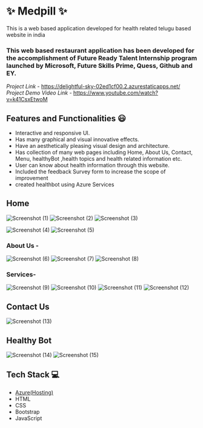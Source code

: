 # ✨ Medpill  ✨

This is a web based application developed for health related telugu based website in india

### This web based restaurant application has been developed for the accomplishment of Future Ready Talent Internship program launched by Microsoft, Future Skills Prime, Quess, Github and EY.


*Project Link* - https://delightful-sky-02ed1cf00.2.azurestaticapps.net/
*Project Demo Video Link*  - https://www.youtube.com/watch?v=k41CsxEtwoM

## Features and Functionalities 😃

- Interactive and responsive UI.
- Has many graphical and visual innovative effects.
- Have an aesthetically pleasing visual design and architecture.
- Has collection of many web pages including Home, About Us, Contact, Menu, healthyBot ,health topics and health related information etc.
- User can know about health information through this website.
- Included the feedback Survey form to increase the scope of improvement 
- created healthbot using Azure Services

## Home
![Screenshot (1)](https://user-images.githubusercontent.com/119719652/206374111-d49c90a1-5604-4377-885c-e06ae0decea8.png)
![Screenshot (2)](https://user-images.githubusercontent.com/119719652/206374195-b446f364-04da-4b26-9569-d2a18ff432d8.png)
![Screenshot (3)](https://user-images.githubusercontent.com/119719652/206374228-513f34bb-dd49-4720-a8b0-57d8e2cba4ef.png)


![Screenshot (4)](https://user-images.githubusercontent.com/119719652/206374287-329c3c9b-d182-40c5-8a73-a760a62b2de3.png)
![Screenshot (5)](https://user-images.githubusercontent.com/119719652/206374439-5e557a62-9378-43f1-937f-a26cbb37ba8a.png)

### About Us -
![Screenshot (6)](https://user-images.githubusercontent.com/119719652/206374578-2586da2a-20f1-4d00-b762-e513014b50e8.png)
![Screenshot (7)](https://user-images.githubusercontent.com/119719652/206374611-f29aad13-c86c-4173-a32f-fd898da89eac.png)
![Screenshot (8)](https://user-images.githubusercontent.com/119719652/206374653-260614c8-ca11-4f0c-864e-bf4ac81f3f01.png)






### Services-
![Screenshot (9)](https://user-images.githubusercontent.com/119719652/206374877-76f2830f-fd1a-4d58-8405-72c30ce4cc36.png)
![Screenshot (10)](https://user-images.githubusercontent.com/119719652/206374924-6d7246a8-eb83-4bcc-a74e-94b054d0faa7.png)
![Screenshot (11)](https://user-images.githubusercontent.com/119719652/206374945-5618600e-90c3-49c3-8a85-d19b135b3f81.png)
![Screenshot (12)](https://user-images.githubusercontent.com/119719652/206374971-540c4651-c279-45f2-b10c-c4f870a71293.png)




## Contact Us

![Screenshot (13)](https://user-images.githubusercontent.com/119719652/206375049-47a7de34-6e54-4e58-a13f-4ccab6a4df43.png)



## Healthy Bot
![Screenshot (14)](https://user-images.githubusercontent.com/119719652/206375170-c8e3a8a7-935b-484d-81a9-35dc95c19523.png)
![Screenshot (15)](https://user-images.githubusercontent.com/119719652/206375298-59b3dd69-e108-4122-a5e6-d860c9834830.png)




## Tech Stack 💻

- [Azure(Hosting)](https://azure.microsoft.com/en-in/features/azure-portal/)
- HTML
- CSS
- Bootstrap
- JavaScript
